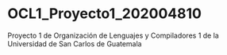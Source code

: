 # OCL1_Proyecto1_202004810
Proyecto 1 de Organización de Lenguajes y Compiladores 1 de la Universidad de San Carlos de Guatemala
